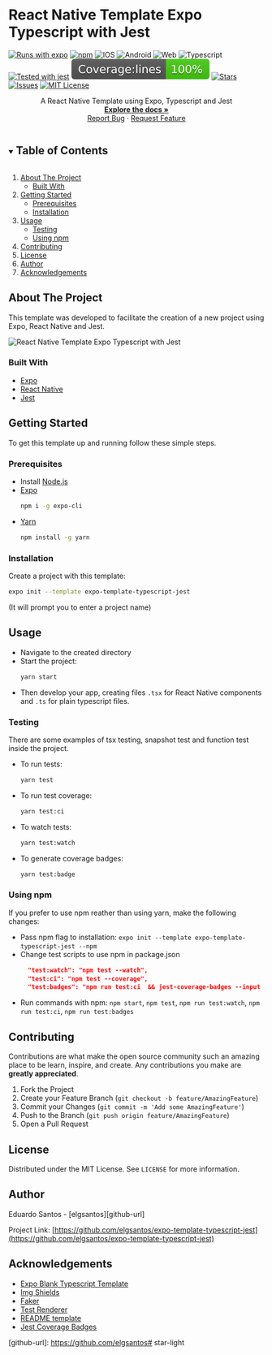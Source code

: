 # React Native Template Expo Typescript with Jest

[![Runs with expo][expo-shield]][expo-url]
[![npm][npm-shield]][package-url]
![IOS][ios-shield]
![Android][android-shield]
![Web][web-shield]
![Typescript][typescript-shield]
[![Tested with jest][jest-shield]][jest-url]
![coverage][cov-shield]
[![Stars][stars-shield]][stars-url]
[![Issues][issues-shield]][issues-url]
[![MIT License][license-shield]][license-url]

<p align="center">
  <p align="center">
    A React Native Template using Expo, Typescript and Jest
    <br />
    <a href="https://github.com/elgsantos/expo-template-typescript-jest"><strong>Explore the docs »</strong></a>
    <br />
    <a href="https://github.com/elgsantos/expo-template-typescript-jest/issues">Report Bug</a>
    ·
    <a href="https://github.com/elgsantos/expo-template-typescript-jest/issues">Request Feature</a>
  </p>
</p>

<details open="open">
  <summary><h2 style="display: inline-block">Table of Contents</h2></summary>
  <ol>
    <li>
      <a href="#about-the-project">About The Project</a>
      <ul>
        <li><a href="#built-with">Built With</a></li>
      </ul>
    </li>
    <li>
      <a href="#getting-started">Getting Started</a>
      <ul>
        <li><a href="#prerequisites">Prerequisites</a></li>
        <li><a href="#installation">Installation</a></li>
      </ul>
    </li>
    <li><a href="#usage">Usage</a>
        <ul>
          <li><a href="#testing">Testing</a></li>
          <li><a href="#using-npm">Using npm</a></li>
        </ul>
    </li>
    <li><a href="#contributing">Contributing</a></li>
    <li><a href="#license">License</a></li>
    <li><a href="#author">Author</a></li>
    <li><a href="#acknowledgements">Acknowledgements</a></li>
  </ol>
</details>

## About The Project

This template was developed to facilitate the creation of a new project using Expo, React Native and Jest.

![React Native Template Expo Typescript with Jest][repo-screenshot]

### Built With

* [Expo][expo-url]
* [React Native][react-native-url]
* [Jest][jest-url]

## Getting Started

To get this template up and running follow these simple steps.

### Prerequisites

* Install [Node.js][node-url]
* [Expo][expo-url]
  ```sh
  npm i -g expo-cli
  ```
* [Yarn][yarn-url]
  ```sh
  npm install -g yarn
  ```

### Installation

Create a project with this template:
  ```sh
  expo init --template expo-template-typescript-jest
  ```

(It will prompt you to enter a project name)

## Usage

* Navigate to the created directory
* Start the project:
  ```sh
  yarn start
  ```
* Then develop your app, creating files `.tsx` for React Native components and `.ts` for plain typescript files.

### Testing

There are some examples of tsx testing, snapshot test and function test inside the project.

- To run tests: 
  ```sh 
  yarn test
  ```
- To run test coverage: 
  ```sh
  yarn test:ci
  ```
- To watch tests: 
  ```sh 
  yarn test:watch
  ```
- To generate coverage badges:
  ```sh
  yarn test:badge
  ```

### Using npm
If you prefer to use npm reather than using yarn, make the following changes:
- Pass npm flag to installation: `expo init --template expo-template-typescript-jest --npm`
- Change test scripts to use npm in package.json
  ```json
    "test:watch": "npm test --watch",
    "test:ci": "npm test --coverage",
    "test:badges": "npm run test:ci  && jest-coverage-badges --input coverage/coverage-summary.json --output __badges__"
  ```
- Run commands with npm: `npm start`, `npm test`, `npm run test:watch`, `npm run test:ci`, `npm run test:badges`

## Contributing

Contributions are what make the open source community such an amazing place to be learn, inspire, and create. Any contributions you make are **greatly appreciated**.

1. Fork the Project
2. Create your Feature Branch (`git checkout -b feature/AmazingFeature`)
3. Commit your Changes (`git commit -m 'Add some AmazingFeature'`)
4. Push to the Branch (`git push origin feature/AmazingFeature`)
5. Open a Pull Request

## License

Distributed under the MIT License. See `LICENSE` for more information.

## Author

Eduardo Santos - [elgsantos][github-url]

Project Link: [https://github.com/elgsantos/expo-template-typescript-jest](https://github.com/elgsantos/expo-template-typescript-jest)

## Acknowledgements
* [Expo Blank Typescript Template](https://docs.expo.io/guides/typescript/)
* [Img Shields](https://shields.io)
* [Faker](https://github.com/Marak/Faker.js#readme)
* [Test Renderer](https://reactjs.org/docs/test-renderer.html)
* [README template](https://github.com/othneildrew/Best-README-Template)
* [Jest Coverage Badges](https://www.npmjs.com/package/jest-coverage-badges)

<!-- MARKDOWN LINKS -->
[cov-shield]: ./__badges__/badge-lines.svg
[repo-screenshot]: https://user-images.githubusercontent.com/8595291/105619692-ea944400-5dd3-11eb-86b9-f3a9279d4389.jpg
[npm-shield]: https://img.shields.io/npm/v/expo-template-typescript-jest?style=flat
[package-url]: https://www.npmjs.com/package/expo-template-typescript-jest
[expo-shield]: https://img.shields.io/badge/Runs%20with%20Expo-000.svg?style=flat&logo=EXPO&labelColor=f3f3f3&logoColor=000&label=SDK%2040
[expo-url]: https://expo.io/
[typescript-shield]: https://img.shields.io/static/v1?logo=TYPESCRIPT&message=TypeScript&style=flat&color=3178C6&logoColor=fff&labelColor=gray&label=
[ios-shield]: https://img.shields.io/static/v1?logo=APPLE&message=iOS&style=flat&color=black&logoColor=fff&labelColor=gray&label=
[android-shield]: https://img.shields.io/static/v1?logo=ANDROID&message=Android&style=flat&logoColor=fff&color=A4C639&labelColor=gray&label=
[web-shield]: https://img.shields.io/static/v1?logo=GOOGLE-CHROME&message=Web&style=flat&logoColor=fff&color=4285F4&labelColor=gray&label=
[jest-shield]: https://img.shields.io/static/v1?logo=JEST&message=Jest&style=flat&logoColor=99424f&color=99424f&labelColor=f3f3f3&label=
[jest-url]: https://github.com/facebook/jest
[react-native-url]: https://reactnative.dev/
[node-url]: https://nodejs.org/
[yarn-url]: https://yarnpkg.com/

[stars-shield]: https://img.shields.io/github/stars/elgsantos/expo-template-typescript-jest.svg?style=flat
[stars-url]: https://github.com/elgsantos/expo-template-typescript-jest/stargazers
[issues-shield]: https://img.shields.io/github/issues/elgsantos/expo-template-typescript-jest.svg?style=flat
[issues-url]: https://github.com/elgsantos/expo-template-typescript-jest/issues

[license-shield]: https://img.shields.io/github/license/elgsantos/expo-template-typescript-jest.svg?style=flat
[license-url]: https://github.com/elgsantos/expo-template-typescript-jest/blob/master/LICENSE.txt
[github-url]: https://github.com/elgsantos# star-light
